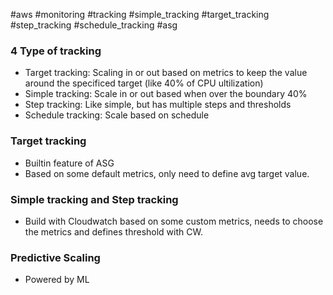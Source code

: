 #aws #monitoring #tracking #simple_tracking #target_tracking #step_tracking #schedule_tracking #asg

### 4 Type of tracking
- Target tracking: Scaling in or out based on metrics to keep the value around the specificed target (like 40% of CPU ultilization)
- Simple tracking: Scale in or out based when over the boundary 40%
- Step tracking: Like simple, but has multiple steps and thresholds
- Schedule tracking: Scale based on schedule

### Target tracking
- Builtin feature of ASG
- Based on some default metrics, only need to define avg target value.

### Simple tracking and Step tracking
- Build with Cloudwatch based on some custom metrics, needs to choose the metrics and defines threshold with CW.

### Predictive Scaling
- Powered by ML